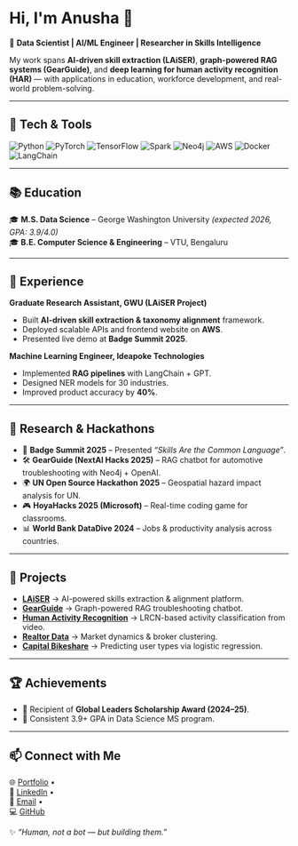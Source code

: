 # Hi, I'm Anusha 👋  

🚀 **Data Scientist | AI/ML Engineer | Researcher in Skills Intelligence**  

My work spans **AI-driven skill extraction (LAiSER)**, **graph-powered RAG systems (GearGuide)**, and **deep learning for human activity recognition (HAR)** — with applications in education, workforce development, and real-world problem-solving.  

---

## 🔧 Tech & Tools  
![Python](https://img.shields.io/badge/Python-3776AB?style=for-the-badge&logo=python&logoColor=white)
![PyTorch](https://img.shields.io/badge/PyTorch-EE4C2C?style=for-the-badge&logo=pytorch&logoColor=white)
![TensorFlow](https://img.shields.io/badge/TensorFlow-FF6F00?style=for-the-badge&logo=tensorflow&logoColor=white)
![Spark](https://img.shields.io/badge/Apache_Spark-E25A1C?style=for-the-badge&logo=apachespark&logoColor=white)
![Neo4j](https://img.shields.io/badge/Neo4j-008CC1?style=for-the-badge&logo=neo4j&logoColor=white)
![AWS](https://img.shields.io/badge/AWS-232F3E?style=for-the-badge&logo=amazon-aws&logoColor=white)
![Docker](https://img.shields.io/badge/Docker-2496ED?style=for-the-badge&logo=docker&logoColor=white)
![LangChain](https://img.shields.io/badge/LangChain-0A0A0A?style=for-the-badge&logoColor=white)

---

## 📚 Education  
🎓 **M.S. Data Science** – George Washington University *(expected 2026, GPA: 3.9/4.0)*  
🎓 **B.E. Computer Science & Engineering** – VTU, Bengaluru  

---

## 💼 Experience  

**Graduate Research Assistant, GWU (LAiSER Project)**  
- Built **AI-driven skill extraction & taxonomy alignment** framework.  
- Deployed scalable APIs and frontend website on **AWS**.  
- Presented live demo at **Badge Summit 2025**.  

**Machine Learning Engineer, Ideapoke Technologies**  
- Implemented **RAG pipelines** with LangChain + GPT.  
- Designed NER models for 30 industries.  
- Improved product accuracy by **40%**.  

---

## 🔬 Research & Hackathons  

- 🎤 **Badge Summit 2025** – Presented *“Skills Are the Common Language”*.  
- 🛠 **GearGuide (NextAI Hacks 2025)** – RAG chatbot for automotive troubleshooting with Neo4j + OpenAI.  
- 🌍 **UN Open Source Hackathon 2025** – Geospatial hazard impact analysis for UN.  
- 🎮 **HoyaHacks 2025 (Microsoft)** – Real-time coding game for classrooms.  
- 📊 **World Bank DataDive 2024** – Jobs & productivity analysis across countries.  

---

## 🚀 Projects  

- **[LAiSER](https://laiser.gwu.edu/about-us)** → AI-powered skills extraction & alignment platform.  
- **[GearGuide](https://github.com/Anusha-raju/GearGuidev2.git)** → Graph-powered RAG troubleshooting chatbot.  
- **[Human Activity Recognition](https://github.com/Anusha-raju/Human-Activity-Recognition.git)** → LRCN-based activity classification from video.  
- **[Realtor Data](https://anusha-raju.github.io/Realtor-Data/)** → Market dynamics & broker clustering.  
- **[Capital Bikeshare](https://anusha-raju.github.io/Capital-Bikeshare/)** → Predicting user types via logistic regression.  

---

## 🏆 Achievements  
- 🌟 Recipient of **Global Leaders Scholarship Award (2024–25)**.  
- 🌟 Consistent 3.9+ GPA in Data Science MS program.  

---


## 📫 Connect with Me  

🌐 [Portfolio](https://anusha-umashankar.vercel.app/) •  
💼 [LinkedIn](https://linkedin.com/in/anusha-umashankar) •  
📧 [Email](mailto:anusha.u.raju@gmail.com) •  
💻 [GitHub](https://github.com/Anusha-raju)  

✨ *“Human, not a bot — but building them.”*  
